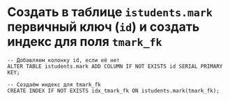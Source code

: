 # Создать в таблице `istudents.mark` первичный ключ (`id`) и создать индекс для поля `tmark_fk`


```postgresql
-- Добавляем колонку id, если её нет
ALTER TABLE istudents.mark ADD COLUMN IF NOT EXISTS id SERIAL PRIMARY KEY;

-- Создаём индекс для tmark_fk
CREATE INDEX IF NOT EXISTS idx_tmark_fk ON istudents.mark(tmark_fk);
```
